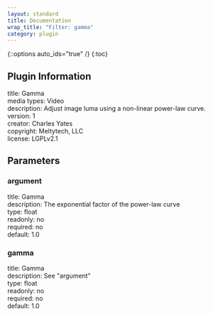 ```yaml
---
layout: standard
title: Documentation
wrap_title: "Filter: gamma"
category: plugin
---
```

{::options auto_ids="true" /}
{:toc}

## Plugin Information

title: Gamma  
media types:
Video  
description: Adjust image luma using a non-linear power-law curve.  
version: 1  
creator: Charles Yates  
copyright: Meltytech, LLC  
license: LGPLv2.1  

## Parameters

### argument

title: Gamma    
description:
The exponential factor of the power-law curve  
type: float  
readonly: no  
required: no  
default: 1.0  

### gamma

title: Gamma    
description:
See &quot;argument&quot;  
type: float  
readonly: no  
required: no  
default: 1.0  

